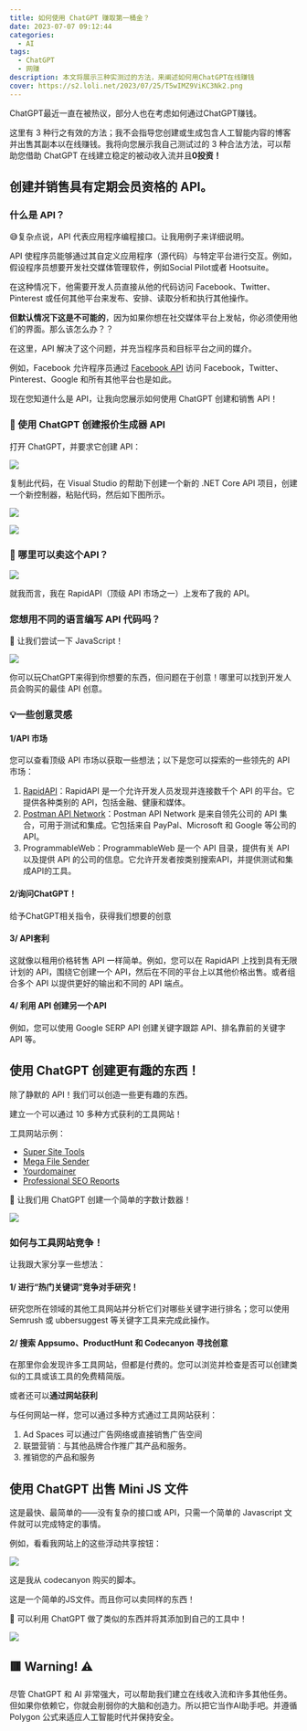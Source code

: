 ```yaml
---
title: 如何使用 ChatGPT 赚取第一桶金？
date: 2023-07-07 09:12:44
categories:
  - AI
tags:
  - ChatGPT
  - 网赚
description: 本文将展示三种实测过的方法，来阐述如何用ChatGPT在线赚钱
cover: https://s2.loli.net/2023/07/25/T5wIMZ9ViKC3Nk2.png
---
```


ChatGPT最近一直在被热议，部分人也在考虑如何通过ChatGPT赚钱。

这里有 3 种行之有效的方法；我不会指导您创建或生成包含人工智能内容的博客并出售其副本以在线赚钱。我将向您展示我自己测试过的 3 种合法方法，可以帮助您借助 ChatGPT 在线建立稳定的被动收入流并且**0投资！**

## 创建并销售具有定期会员资格的 API。

### 什么是 API？

😅复杂点说，API 代表应用程序编程接口。让我用例子来详细说明。

API 使程序员能够通过其自定义应用程序（源代码）与特定平台进行交互。例如，假设程序员想要开发社交媒体管理软件，例如Social Pilot或者 Hootsuite。

在这种情况下，他需要开发人员直接从他的代码访问 Facebook、Twitter、Pinterest 或任何其他平台来发布、安排、读取分析和执行其他操作。

**但默认情况下这是不可能的**，因为如果你想在社交媒体平台上发帖，你必须使用他们的界面。那么该怎么办？？

在这里，API 解决了这个问题，并充当程序员和目标平台之间的媒介。

例如，Facebook 允许程序员通过 [Facebook API](https://developers.facebook.com/docs/) 访问 Facebook，Twitter、Pinterest、Google 和所有其他平台也是如此。

现在您知道什么是 API，让我向您展示如何使用 ChatGPT 创建和销售 API！

### 🤖 使用 ChatGPT 创建报价生成器 API

打开 ChatGPT，并要求它创建 API：

![](https://s2.loli.net/2023/07/25/2gio3rmSP4tWYB5.png)

复制此代码，在 Visual Studio 的帮助下创建一个新的 .NET Core API 项目，创建一个新控制器，粘贴代码，然后如下图所示。

![](https://s2.loli.net/2023/07/25/ycOX68zQlnNrieJ.png)

![](https://s2.loli.net/2023/07/25/4MNhpgn6CUFKbtO.png)

### 🤖 哪里可以卖这个API？

![](https://s2.loli.net/2023/07/25/C1m4LHDnKb5PSaB.png)

就我而言，我在 RapidAPI（顶级 API 市场之一）上发布了我的 API。

### 您想用不同的语言编写 API 代码吗？

🤖 让我们尝试一下 JavaScript！

![](https://s2.loli.net/2023/07/25/PmYwdskTDg2rEhe.png)

你可以玩ChatGPT来得到你想要的东西，但问题在于创意！哪里可以找到开发人员会购买的最佳 API 创意。

### 💡一些创意灵感

#### 1/API 市场

您可以查看顶级 API 市场以获取一些想法；以下是您可以探索的一些领先的 API 市场：

1. [RapidAPI](https://rapidapi.com/)：RapidAPI 是一个允许开发人员发现并连接数千个 API 的平台。它提供各种类别的 API，包括金融、健康和媒体。
2. [Postman API Network](https://www.postman.com/explore)：Postman API Network 是来自领先公司的 API 集合，可用于测试和集成。它包括来自 PayPal、Microsoft 和 Google 等公司的 API。
3. ProgrammableWeb：ProgrammableWeb 是一个 API 目录，提供有关 API 以及提供 API 的公司的信息。它允许开发者按类别搜索API，并提供测试和集成API的工具。

#### 2/询问ChatGPT！

给予ChatGPT相关指令，获得我们想要的创意

#### 3/ API套利

这就像以租用价格转售 API 一样简单。例如，您可以在 RapidAPI 上找到具有无限计划的 API，围绕它创建一个 API，然后在不同的平台上以其他价格出售。或者组合多个 API 以提供更好的输出和不同的 API 端点。

#### 4/ 利用 API 创建另一个API

例如，您可以使用 Google SERP API 创建关键字跟踪 API、排名靠前的关键字 API 等。

## 使用 ChatGPT 创建更有趣的东西！

除了静默的 API！我们可以创造一些更有趣的东西。

建立一个可以通过 10 多种方式获利的工具网站！

工具网站示例：

- [Super Site Tools](https://supersitetools.com/)
- [Mega File Sender](https://megafilesender.com/en)
- [Yourdomainer](https://yourdomainer.com/)
- [Professional SEO Reports](https://report-seo.com/)

🤖 让我们用 ChatGPT 创建一个简单的字数计数器！

![](https://s2.loli.net/2023/07/25/aNkUuSh9KOGBCMJ.png)

### 如何与工具网站竞争！

让我跟大家分享一些想法：

#### 1/ 进行“热门关键词”竞争对手研究！

研究您所在领域的其他工具网站并分析它们对哪些关键字进行排名；您可以使用 Semrush 或 ubbersuggest 等关键字工具来完成此操作。

#### 2/ 搜索 Appsumo、ProductHunt 和 Codecanyon 寻找创意

在那里你会发现许多工具网站，但都是付费的。您可以浏览并检查是否可以创建类似的工具或该工具的免费精简版。

或者还可以**通过网站获利**

与任何网站一样，您可以通过多种方式通过工具网站获利：

1. Ad Spaces 可以通过广告网络或直接销售广告空间
2. 联盟营销：与其他品牌合作推广其产品和服务。
3. 推销您的产品和服务

## 使用 ChatGPT 出售 Mini JS 文件

这是最快、最简单的——没有复杂的接口或 API，只需一个简单的 Javascript 文件就可以完成特定的事情。

例如，看看我网站上的这些浮动共享按钮：

![](https://s2.loli.net/2023/07/25/CO5MnHGkIhZdcvD.png)

这是我从 codecanyon 购买的脚本。

这是一个简单的JS文件。而且你可以卖同样的东西！

🤖 可以利用 ChatGPT 做了类似的东西并将其添加到自己的工具中！

![](https://s2.loli.net/2023/07/25/N5vfxICci6eSZKW.png)

## 🟥 Warning! ⚠️

尽管 ChatGPT 和 AI 非常强大，可以帮助我们建立在线收入流和许多其他任务。但如果你依赖它，你就会削弱你的大脑和创造力。所以把它当作AI助手吧。并遵循 Polygon 公式来适应人工智能时代并保持安全。
